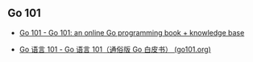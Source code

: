 ## Go 101

- [Go 101 - Go 101: an online Go programming book + knowledge base](https://go101.org/article/101.html)

- [Go 语言 101 - Go 语言 101（通俗版 Go 白皮书） (go101.org)](https://gfw.go101.org/article/101.html)

